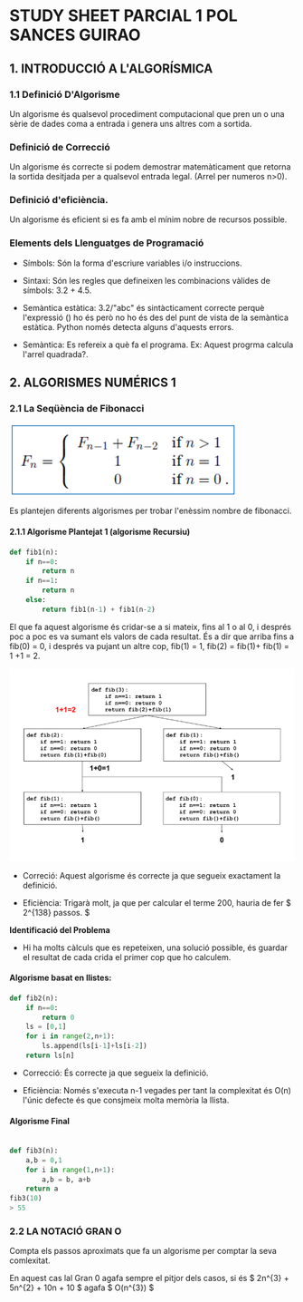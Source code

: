 # STUDY SHEET PARCIAL 1 POL SANCES GUIRAO

##  1. INTRODUCCIÓ A L'ALGORÍSMICA

### 1.1 Definició D'Algorisme

Un algorisme és qualsevol procediment computacional que pren un o una sèrie de dades coma a entrada i genera uns altres com a sortida.

### Definició de Correcció

Un algorisme és correcte si podem demostrar matemàticament que retorna la sortida desitjada per a qualsevol entrada legal. (Arrel per numeros n>0).

### Definició d'eficiència.

Un algorisme és eficient si es fa amb el mínim nobre de recursos possible.


### Elements dels Llenguatges de Programació

- Símbols: Són la forma d'escriure variables i/o instruccions.

- Sintaxi: Són les regles que defineixen les combinacions vàlides de símbols: 3.2 + 4.5.

- Semàntica estàtica: 3.2/"abc" és sintàcticament correcte perquè l'expressió (<literal><opeardor><literal>) ho és però no ho és des del punt de vista de la semàntica estàtica.
Python només detecta alguns d'aquests errors.

- Semàntica: Es refereix a què fa el programa. Ex: Aquest progrma calcula l'arrel quadrada?.




## 2. ALGORISMES NUMÉRICS 1

### 2.1 La Seqüència de Fibonacci

![Fibonacci](fibo.png)

Es plantejen diferents algorismes per trobar l'enèssim nombre de fibonacci.

#### 2.1.1 Algorisme Plantejat 1 (algorisme Recursiu)

```python
def fib1(n):
    if n==0:
        return n
    if n==1:
        return n
    else:
        return fib1(n-1) + fib1(n-2)
```

El que fa aquest algorisme és cridar-se a si mateix, fins al 1 o al 0, i després poc a poc es va sumant els valors de cada resultat.
És a dir que arriba fins a fib(0) = 0, i després va pujant un altre cop, fib(1) = 1, fib(2) = fib(1)+ fib(1) = 1 +1 = 2.

![ExplicacioFibonacciRecursiu](fibRecur.png)

- Correció: Aquest algorisme és correcte ja que segueix exactament la definició.

- Eficiència: Trigarà molt, ja que per calcular el terme 200, hauria de fer $ 2^{138} passos. $

**Identificació del Problema**

- Hi ha molts càlculs que es repeteixen, una solució possible, és guardar el resultat de cada crida el primer cop que ho calculem.


#### Algorisme basat en llistes:

```python
def fib2(n):
    if n==0:
        return 0
    ls = [0,1]
    for i in range(2,n+1):
        ls.append(ls[i-1]+ls[i-2])
    return ls[n]
```

- Correcció: És correcte ja que segueix la definició.

- Eficiència: Només s'executa n-1 vegades per tant la complexitat és O(n) l'únic defecte és que consjmeix molta memòria la llista.

#### Algorisme Final

```python

def fib3(n):
    a,b = 0,1
    for i in range(1,n+1):
        a,b = b, a+b
    return a
fib3(10)
> 55

```

### 2.2 LA NOTACIÓ GRAN O

Compta els passos aproximats que fa un algorisme per comptar la seva comlexitat.

En aquest cas lal Gran 0 agafa sempre el pitjor dels casos, si és $ 2n^{3} + 5n^{2} + 10n + 10 $ agafa $ O(n^{3}) $

